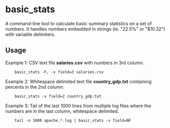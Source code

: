 basic_stats
===========

A command-line tool to calculate basic summary statistics on a set of numbers.  It handles numbers embedded in strings (ie. "22.5%" or "$10.32") with variable delimiters.

Usage
----

Example 1: CSV text file __salaries.csv__ with numbers in 3rd column.

        basic_stats -F, -v field=3 salaries.csv

Example 2: Whitespace delimited text file __country_gdp.txt__ containing percents in the 2nd column.

        basic_stats -v field=2 country_gdp.txt

Example 3: Tail of the last 1000 lines from multiple log files where the numbers are in the last column, whitespace delimited.

        tail -n 1000 apache.*.log | basic_stats -v field=NF
